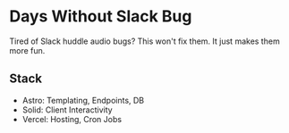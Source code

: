 # Days Without Slack Bug

Tired of Slack huddle audio bugs? This won't fix them. It just makes them more fun.

## Stack

- Astro: Templating, Endpoints, DB
- Solid: Client Interactivity
- Vercel: Hosting, Cron Jobs
